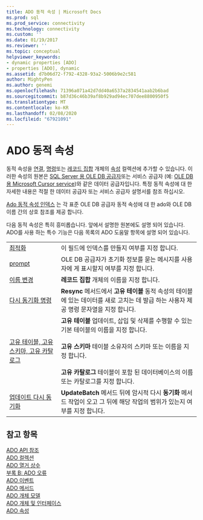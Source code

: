 ```yaml
---
title: ADO 동적 속성 | Microsoft Docs
ms.prod: sql
ms.prod_service: connectivity
ms.technology: connectivity
ms.custom: ''
ms.date: 01/19/2017
ms.reviewer: ''
ms.topic: conceptual
helpviewer_keywords:
- dynamic properties [ADO]
- properties [ADO], dynamic
ms.assetid: d7b06d72-f792-4328-93a2-5006b9e2c581
author: MightyPen
ms.author: genemi
ms.openlocfilehash: 71396a071a42d7dd40a6537a2834541aab2b6bad
ms.sourcegitcommit: b87d36c46b39af8b929ad94ec707dee8800950f5
ms.translationtype: MT
ms.contentlocale: ko-KR
ms.lasthandoff: 02/08/2020
ms.locfileid: "67921091"
---
```

# <a name="ado-dynamic-properties"></a>ADO 동적 속성
동적 속성을 [연결](../../../ado/reference/ado-api/connection-object-ado.md), [명령](../../../ado/reference/ado-api/command-object-ado.md)또는 [레코드 집합](../../../ado/reference/ado-api/recordset-object-ado.md) 개체의 [속성](../../../ado/reference/ado-api/properties-collection-ado.md) 컬렉션에 추가할 수 있습니다. 이러한 속성의 원본은 [SQL Server 용 OLE DB 공급자](../../../ado/guide/appendixes/microsoft-ole-db-provider-for-sql-server.md)또는 서비스 공급자 (예: [OLE DB 용 Microsoft Cursor service](../../../ado/guide/appendixes/microsoft-cursor-service-for-ole-db-ado-service-component.md))와 같은 데이터 공급자입니다. 특정 동적 속성에 대 한 자세한 내용은 적절 한 데이터 공급자 또는 서비스 공급자 설명서를 참조 하십시오.  
  
 [Ado 동적 속성 인덱스](../../../ado/reference/ado-api/ado-dynamic-property-index.md) 는 각 표준 OLE DB 공급자 동적 속성에 대 한 ado와 OLE DB 이름 간의 상호 참조를 제공 합니다.  
  
 다음 동적 속성은 특히 흥미롭습니다. 앞에서 설명한 원본에도 설명 되어 있습니다. ADO를 사용 하는 특수 기능은 다음 목록의 ADO 도움말 항목에 설명 되어 있습니다.  
  
|||  
|-|-|  
|[최적화](../../../ado/reference/ado-api/optimize-property-dynamic-ado.md)|이 필드에 인덱스를 만들지 여부를 지정 합니다.|  
|[prompt](../../../ado/reference/ado-api/prompt-property-dynamic-ado.md)|OLE DB 공급자가 초기화 정보를 묻는 메시지를 사용자에 게 표시할지 여부를 지정 합니다.|  
|[이름 변경](../../../ado/reference/ado-api/reshape-name-property-dynamic-ado.md)|**레코드 집합** 개체의 이름을 지정 합니다.|  
|[다시 동기화 명령](../../../ado/reference/ado-api/resync-command-property-dynamic-ado.md)|**Resync** 메서드에서 **고유 테이블** 동적 속성의 테이블에 있는 데이터를 새로 고치는 데 발급 하는 사용자 제공 명령 문자열을 지정 합니다.|  
|[고유 테이블, 고유 스키마, 고유 카탈로그](../../../ado/reference/ado-api/unique-table-unique-schema-unique-catalog-properties-dynamic-ado.md)|**고유 테이블** 업데이트, 삽입 및 삭제를 수행할 수 있는 기본 테이블의 이름을 지정 합니다.<br /><br /> **고유 스키마** 테이블 소유자의 스키마 또는 이름을 지정 합니다.<br /><br /> **고유 카탈로그** 테이블이 포함 된 데이터베이스의 이름 또는 카탈로그를 지정 합니다.|  
|[업데이트 다시 동기화](../../../ado/reference/ado-api/update-resync-property-dynamic-ado.md)|**UpdateBatch** 메서드 뒤에 암시적 다시 **동기화** 메서드 작업이 오고 그 뒤에 해당 작업의 범위가 있는지 여부를 지정 합니다.|  
  
## <a name="see-also"></a>참고 항목  
 [ADO API 참조](../../../ado/reference/ado-api/ado-api-reference.md)   
 [ADO 컬렉션](../../../ado/reference/ado-api/ado-collections.md)   
 [ADO 열거 상수](../../../ado/reference/ado-api/ado-enumerated-constants.md)   
 [부록 B: ADO 오류](../../../ado/guide/appendixes/appendix-b-ado-errors.md)   
 [ADO 이벤트](../../../ado/reference/ado-api/ado-events.md)   
 [ADO 메서드](../../../ado/reference/ado-api/ado-methods.md)   
 [ADO 개체 모델](../../../ado/reference/ado-api/ado-object-model.md)   
 [ADO 개체 및 인터페이스](../../../ado/reference/ado-api/ado-objects-and-interfaces.md)   
 [ADO 속성](../../../ado/reference/ado-api/ado-properties.md)
